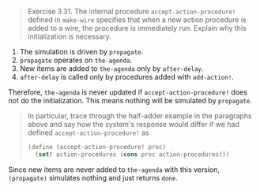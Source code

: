 > Exercise 3.31.   The internal procedure `accept-action-procedure!` defined in
> `make-wire` specifies that when a new action procedure is added to a wire,
> the procedure is immediately run. Explain why this initialization is
> necessary.

1. The simulation is driven by `propagate`.
2. `propagate` operates on `the-agenda`.
3. New items are added to `the-agenda` only by `after-delay`.
4. `after-delay` is called only by procedures added with `add-action!`.

Therefore, `the-agenda` is never updated if `accept-action-procedure!` does not
do the initialization.  This means nothing will be simulated by `propagate`.


> In particular, trace through the half-adder example in the paragraphs above
> and say how the system's response would differ if we had defined
> `accept-action-procedure!` as
>
> ```scheme
> (define (accept-action-procedure! proc)
>   (set! action-procedures (cons proc action-procedures)))
> ```

Since new items are never added to `the-agenda` with this version,
`(propagate)` simulates nothing and just returns `done`.
